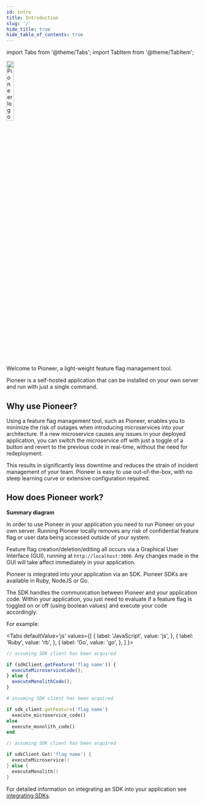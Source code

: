 ```yaml
---
id: intro
title: Introduction
slug: '/'
hide_title: true
hide_table_of_contents: true
---
```

import Tabs from '@theme/Tabs';
import TabItem from '@theme/TabItem';

<div style={{textAlign: 'center'}}>
  <img height='20%' width='20%' src={require('./assets/pioneer_color_logo.png').default} alt='Pioneer logo' />
</div>



Welcome to Pioneer, a light-weight feature flag management tool.

Pioneer is a self-hosted application that can be installed on your own server and run with just a single command.

## Why use Pioneer?
Using a feature flag management tool, such as Pioneer, enables you to minimize the risk of outages when introducing microservices into your architecture. If a new microservice causes any issues in your deployed application, you can switch the microservice off with just a toggle of a button and revert to the previous code in real-time, without the need for redeployment.

This results in significantly less downtime and reduces the strain of incident management of your team. Pioneer is easy to use out-of-the-box, with no steep learning curve or extensive configuration required.

## How does Pioneer work?

**Summary diagram**

In order to use Pioneer in your application you need to run Pioneer on your own server. Running Pioneer locally removes any risk of confidential feature flag or user data being accessed outside of your system.

Feature flag creation/deletion/editing all occurs via a Graphical User Interface (GUI), running at `http://localhost:3000`. Any changes made in the GUI will take affect immediately in your application.

Pioneer is integrated into your application via an SDK. Pioneer SDKs are available in Ruby, NodeJS or Go. 

The SDK handles the communication between Pioneer and your application code. Within your application, you just need to evaluate if a feature flag is toggled on or off (using boolean values) and execute your code accordingly. 

For example:

<Tabs
  defaultValue='js'
  values={[
    { label: 'JavaScript', value: 'js', },
    { label: 'Ruby', value: 'rb', },
    { label: 'Go', value: 'go', },
  ]
}>
<TabItem value="js">

```js title="/your/application/app.js"
// assuming SDK client has been acquired

if (sdkClient.getFeature('flag name')) {
  executeMicroserviceCode();
} else {
  executeMonolithCode();
}
```
</TabItem>

<TabItem value="rb">

```rb title="/your/application/app.rb"
# assuming SDK client has been acquired

if sdk_client.getFeature('flag name')
  execute_microservice_code()
else
  execute_monolith_code()
end
```
</TabItem>

<TabItem value="go">

```go title="/your/application/app.go"
// assuming SDK client has been acquired

if sdkClient.Get('flag name') {
  executeMicroservice()
} else {
  executeMonolith()
}
```
</TabItem>

</Tabs>

For detailed information on integrating an SDK into your application see [integrating SDKs](/sdk-intro.md).